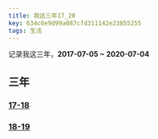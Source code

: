 ```yaml
---
title: 我这三年17_20
key: 634c6e9d99a087cfd311142e23855255
tags: 生活
---
```


记录我这三年，**2017-07-05 ~ 2020-07-04**

## 三年

### [17-18](https://hate13.com/2018/05/28/我这一年17_18.html)

### [18-19](https://hate13.com/2019/05/25/我这一年18_19.html)


